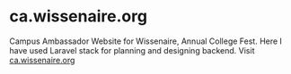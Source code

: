 # ca.wissenaire.org
Campus Ambassador Website for Wissenaire, Annual College Fest. Here I have used Laravel stack for planning and designing backend.
Visit [ca.wissenaire.org](https://ca.wissenaire.org)




